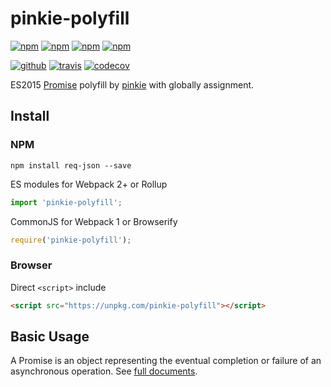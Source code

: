 # pinkie-polyfill

[![npm][npm-version]][npm]
[![npm][npm-size]][npm]
[![npm][npm-downloads]][npm]
[![npm][npm-license]][npm]

[![github][github-issues]][github]
[![travis][travis-build]][travis]
[![codecov][codecov-svg]][codecov]

ES2015 [Promise](promise) polyfill by [pinkie](pinkie) with globally assignment.

## Install

### NPM

```
npm install req-json --save
```

ES modules for Webpack 2+ or Rollup

```js
import 'pinkie-polyfill';
```

CommonJS for Webpack 1 or Browserify

```js
require('pinkie-polyfill');
```

### Browser

Direct `<script>` include

```html
<script src="https://unpkg.com/pinkie-polyfill"></script>
```

## Basic Usage

A Promise is an object representing the eventual completion or failure of an asynchronous operation. See [full documents](promise).

[npm]: https://www.npmjs.com/package/pinkie-polyfill
[npm-version]: https://img.shields.io/npm/v/pinkie-polyfill.svg
[npm-size]: https://img.shields.io/bundlephobia/minzip/pinkie-polyfill.svg
[npm-downloads]: https://img.shields.io/npm/dt/pinkie-polyfill.svg
[npm-license]: https://img.shields.io/npm/l/pinkie-polyfill.svg

[github]: https://github.com/Cweili/pinkie-polyfill
[github-issues]: https://img.shields.io/github/issues/Cweili/pinkie-polyfill.svg

[travis]: https://travis-ci.org/Cweili/pinkie-polyfill
[travis-build]: https://img.shields.io/travis/Cweili/pinkie-polyfill.svg

[codecov]: https://codecov.io/gh/Cweili/pinkie-polyfill
[codecov-svg]: https://img.shields.io/codecov/c/github/Cweili/pinkie-polyfill.svg

[promise]: https://developer.mozilla.org/en-US/docs/Web/JavaScript/Guide/Using_promises
[pinkie]: https://github.com/floatdrop/pinkie
